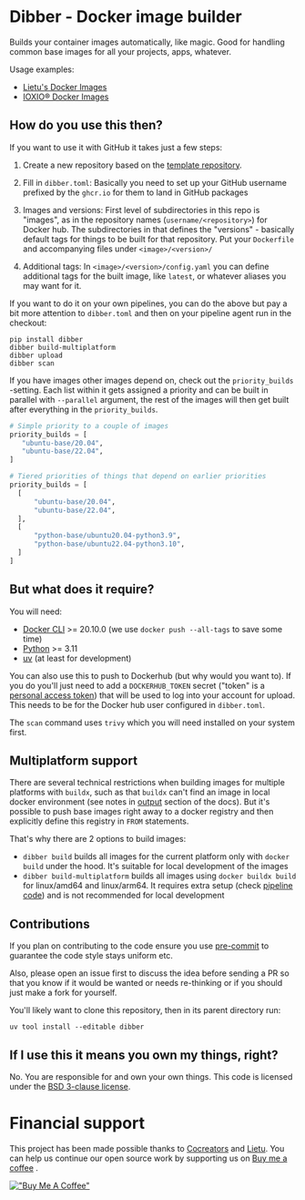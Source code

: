 # Dibber - Docker image builder

Builds your container images automatically, like magic. Good for handling common base images for all your
projects, apps, whatever.

Usage examples:

- [Lietu's Docker Images](https://github.com/lietu/docker-images)
- [IOXIO® Docker Images](https://github.com/ioxiocom/docker-images)

## How do you use this then?

If you want to use it with GitHub it takes just a few steps:

1. Create a new repository based on the
   [template repository](https://github.com/lietu/docker-images-template).

2. Fill in `dibber.toml`: Basically you need to set up your GitHub username prefixed by the `ghcr.io` for them
   to land in GitHub packages

3. Images and versions: First level of subdirectories in this repo is "images", as in the repository names
   (`username/<repository>`) for Docker hub. The subdirectories in that defines the "versions" - basically
   default tags for things to be built for that repository. Put your `Dockerfile` and accompanying files under
   `<image>/<version>/`

4. Additional tags: In `<image>/<version>/config.yaml` you can define additional tags for the built image,
   like `latest`, or whatever aliases you may want for it.

If you want to do it on your own pipelines, you can do the above but pay a bit more attention to `dibber.toml`
and then on your pipeline agent run in the checkout:

```
pip install dibber
dibber build-multiplatform
dibber upload
dibber scan
```

If you have images other images depend on, check out the `priority_builds` -setting. Each list within it gets
assigned a priority and can be built in parallel with `--parallel` argument, the rest of the images will then
get built after everything in the `priority_builds`.

```python
# Simple priority to a couple of images
priority_builds = [
   "ubuntu-base/20.04",
   "ubuntu-base/22.04",
]
```

```python
# Tiered priorities of things that depend on earlier priorities
priority_builds = [
  [
      "ubuntu-base/20.04",
      "ubuntu-base/22.04",
  ],
  [
      "python-base/ubuntu20.04-python3.9",
      "python-base/ubuntu22.04-python3.10",
  ]
]
```

## But what does it require?

You will need:

- [Docker CLI](https://docs.docker.com/get-docker/) >= 20.10.0 (we use `docker push --all-tags` to save some
  time)
- [Python](https://www.python.org/downloads/) >= 3.11
- [uv](https://docs.astral.sh/uv/#installation) (at least for development)

You can also use this to push to Dockerhub (but why would you want to). If you do you'll just need to add a
`DOCKERHUB_TOKEN` secret ("token" is a
[personal access token](https://docs.docker.com/docker-hub/access-tokens/)) that will be used to log into your
account for upload. This needs to be for the Docker hub user configured in `dibber.toml`.

The `scan` command uses `trivy` which you will need installed on your system first.

## Multiplatform support

There are several technical restrictions when building images for multiple platforms with `buildx`, such as
that `buildx` can't find an image in local docker environment (see notes in
[output](https://docs.docker.com/engine/reference/commandline/buildx_build/#output) section of the docs). But
it's possible to push base images right away to a docker registry and then explicitly define this registry in
`FROM` statements.

That's why there are 2 options to build images:

- `dibber build` builds all images for the current platform only with `docker build` under the hood. It's
  suitable for local development of the images
- `dibber build-multiplatform` builds all images using `docker buildx build` for linux/amd64 and linux/arm64.
  It requires extra setup (check
  [pipeline code](https://github.com/lietu/docker-images-template/tree/main/.github/workflows/build-and-upload.yaml))
  and is not recommended for local development

## Contributions

If you plan on contributing to the code ensure you use [pre-commit](https://pre-commit.com/#install) to
guarantee the code style stays uniform etc.

Also, please open an issue first to discuss the idea before sending a PR so that you know if it would be
wanted or needs re-thinking or if you should just make a fork for yourself.

You'll likely want to clone this repository, then in its parent directory run:

```shell
uv tool install --editable dibber
```

## If I use this it means you own my things, right?

No. You are responsible for and own your own things. This code is licensed under the
[BSD 3-clause license](LICENSE.md).


# Financial support

This project has been made possible thanks to [Cocreators](https://cocreators.ee) and [Lietu](https://lietu.net). You
can help us continue our open source work by supporting us on [Buy me a coffee](https://www.buymeacoffee.com/cocreators)
.

[!["Buy Me A Coffee"](https://www.buymeacoffee.com/assets/img/custom_images/orange_img.png)](https://www.buymeacoffee.com/cocreators)
